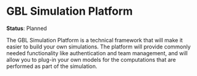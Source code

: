 # GBL Simulation Platform
**Status**: Planned

The GBL Simulation Platform is a technical framework that will make it easier to build your own simulations. The platform will provide commonly needed functionality like authentication and team management, and will allow you to plug-in your own models for the computations that are performed as part of the simulation.